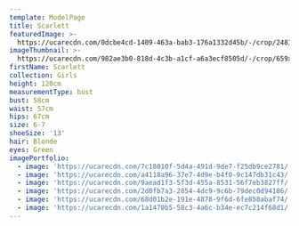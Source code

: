 ```yaml
---
template: ModelPage
title: Scarlett
featuredImage: >-
  https://ucarecdn.com/0dcbe4cd-1409-463a-bab3-176a1332d45b/-/crop/2481x1078/0,0/-/preview/
imageThumbnail: >-
  https://ucarecdn.com/982ae3b0-818d-4c3b-a1cf-a6a3ecf8505d/-/crop/659x929/90,3/-/preview/
firstName: Scarlett
collection: Girls
height: 120cm
measurementType: bust
bust: 58cm
waist: 57cm
hips: 67cm
size: 6-7
shoeSize: '13'
hair: Blonde
eyes: Green
imagePortfolio:
  - image: 'https://ucarecdn.com/7c18010f-5d4a-491d-9de7-f25db9ce2781/'
  - image: 'https://ucarecdn.com/a4118a96-37e7-4d9e-b4f0-9c147db31c43/'
  - image: 'https://ucarecdn.com/9aead1f3-5f3d-455a-8531-56f7eb3827ff/'
  - image: 'https://ucarecdn.com/2d0fb7a3-2854-4dc9-9c6b-79dec0d94186/'
  - image: 'https://ucarecdn.com/68d01b2e-191e-4878-9f6d-6fe858abaf74/'
  - image: 'https://ucarecdn.com/1a1470b5-58c3-4a6c-b34e-ec7c214f68d1/'
---
```


